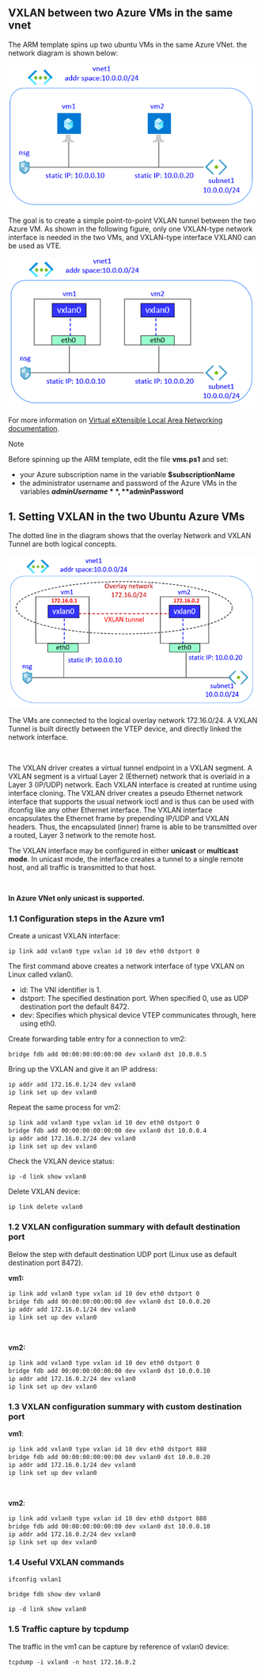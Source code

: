 <properties
pageTitle= 'VXLAN between two Azure VMs in the same vnet'
description= "VXLAN between two Azure VMs in the same vnet"
documentationcenter: na
services="networking"
documentationCenter="https://github.com/fabferri"
authors="fabferri"
manager=""
editor=""/>

<tags
   ms.service="configuration-Example-Azure"
   ms.devlang="ARM template"
   ms.topic="article"
   ms.tgt_pltfrm="Azure"
   ms.workload="Azure networking"
   ms.date="25/10/2021"
   ms.author="fabferri" />

## VXLAN between two Azure VMs in the same vnet

The ARM template spins up two ubuntu VMs in the same Azure VNet. the network diagram is shown below:

[![1]][1]

The goal is to create a simple point-to-point VXLAN tunnel between the two Azure VM. As shown in the following figure, only one VXLAN-type network interface is needed in the two VMs, and VXLAN-type interface VXLAN0 can be used as VTE.

[![2]][2]

For more information on [Virtual eXtensible Local Area Networking documentation](https://www.kernel.org/doc/Documentation/networking/vxlan.txt).

> [!NOTE]
> Before spinning up the ARM template, edit the file **vms.ps1** and set:
> * your Azure subscription name in the variable **$subscriptionName**
> * the administrator username and password of the Azure VMs in the variables **$adminUsername**, **$adminPassword**
>



## <a name="VXLAN"></a>1. Setting VXLAN in the two Ubuntu Azure VMs 

The dotted line in the diagram shows that the overlay Network and VXLAN Tunnel are both logical concepts.

[![3]][3]

The VMs are connected to the logical overlay network 172.16.0/24. A VXLAN Tunnel is built directly between the VTEP device, and directly linked the network interface.

<br> 

The VXLAN driver creates a virtual tunnel endpoint in a VXLAN segment.  A VXLAN segment is a virtual Layer 2 (Ethernet) network that is overlaid in a Layer 3 (IP/UDP) network.
Each VXLAN interface is created at runtime using interface cloning.
The VXLAN driver creates a pseudo Ethernet network interface that supports the usual network ioctl and is thus can be used with ifconfig like any other Ethernet interface.  The VXLAN interface encapsulates the Ethernet frame by prepending IP/UDP and VXLAN headers. Thus, the encapsulated (inner) frame is able to be transmitted over a routed, Layer 3 network to the remote host. 
<br>

The VXLAN interface may be configured in either **unicast** or **multicast mode**.
In unicast mode, the interface creates a tunnel to a single remote host, and all traffic is transmitted to that host. 

<br>

**In Azure VNet only unicast is supported.**

### <a name="VXLAN"></a>1.1 Configuration steps in the Azure vm1 
Create a unicast VXLAN interface:
```console
ip link add vxlan0 type vxlan id 10 dev eth0 dstport 0
```
The first command above creates a network interface of type VXLAN on Linux called vxlan0.
* id: The VNI identifier is 1.
* dstport: The specified destination port. When specified 0, use as UDP destination port the default 8472.
* dev: Specifies which physical device VTEP communicates through, here using eth0.

Create forwarding table entry for a connection to vm2:
```console
bridge fdb add 00:00:00:00:00:00 dev vxlan0 dst 10.0.0.5
```

Bring up the VXLAN and give it an IP address:
```console
ip addr add 172.16.0.1/24 dev vxlan0
ip link set up dev vxlan0
```

Repeat the same process for vm2:
```console
ip link add vxlan0 type vxlan id 10 dev eth0 dstport 0
bridge fdb add 00:00:00:00:00:00 dev vxlan0 dst 10.0.0.4
ip addr add 172.16.0.2/24 dev vxlan0
ip link set up dev vxlan0
```

Check the VXLAN device status:
```console
ip -d link show vxlan0
```

Delete VXLAN device:
```console
ip link delete vxlan0
```

### <a name="VXLAN"></a>1.2 VXLAN configuration summary with default destination port
Below the step with default destination UDP port (Linux use as default destination port 8472).

**vm1:**
```console
ip link add vxlan0 type vxlan id 10 dev eth0 dstport 0
bridge fdb add 00:00:00:00:00:00 dev vxlan0 dst 10.0.0.20
ip addr add 172.16.0.1/24 dev vxlan0
ip link set up dev vxlan0
```
<br>

**vm2:**
```console
ip link add vxlan0 type vxlan id 10 dev eth0 dstport 0
bridge fdb add 00:00:00:00:00:00 dev vxlan0 dst 10.0.0.10
ip addr add 172.16.0.2/24 dev vxlan0
ip link set up dev vxlan0
```

### <a name="VXLAN"></a>1.3 VXLAN configuration summary with custom destination port


**vm1**:
```console
ip link add vxlan0 type vxlan id 10 dev eth0 dstport 888
bridge fdb add 00:00:00:00:00:00 dev vxlan0 dst 10.0.0.20
ip addr add 172.16.0.1/24 dev vxlan0
ip link set up dev vxlan0
```
<br>

**vm2**:
```console
ip link add vxlan0 type vxlan id 10 dev eth0 dstport 888
bridge fdb add 00:00:00:00:00:00 dev vxlan0 dst 10.0.0.10
ip addr add 172.16.0.2/24 dev vxlan0
ip link set up dev vxlan0
```

### <a name="VXLAN"></a>1.4 Useful VXLAN commands

```console
ifconfig vxlan1
```

```console
bridge fdb show dev vxlan0
```

```console
ip -d link show vxlan0
```

### <a name="VXLAN"></a>1.5 Traffic capture by tcpdump
The traffic in the vm1 can be capture by reference of vxlan0 device:
```console
tcpdump -i vxlan0 -n host 172.16.0.2
```

<!--Image References-->

[1]: ./media/network-diagram.png "network diagram"
[2]: ./media/network-diagram2.png "network diagram"
[3]: ./media/network-diagram3.png "network diagram"

<!--Link References-->

